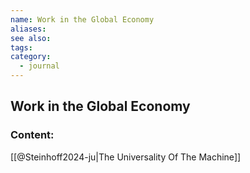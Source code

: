 ```yaml
---
name: Work in the Global Economy
aliases:
see also:
tags:
category:
  - journal
---
```


## Work in the Global Economy

### Content:
[[@Steinhoff2024-ju|The Universality Of The Machine]]